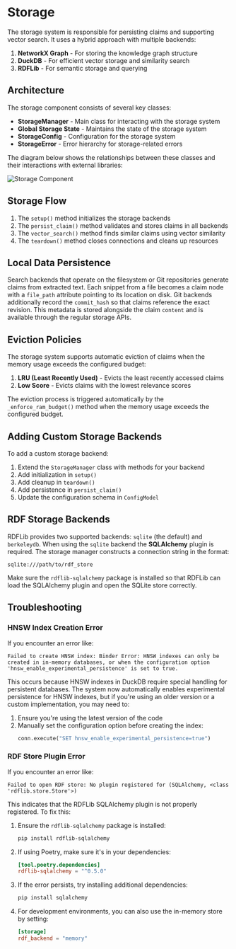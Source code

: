 # Storage

The storage system is responsible for persisting claims and supporting vector search. It uses a hybrid approach with multiple backends:

1. **NetworkX Graph** - For storing the knowledge graph structure
2. **DuckDB** - For efficient vector storage and similarity search
3. **RDFLib** - For semantic storage and querying

## Architecture

The storage component consists of several key classes:

- **StorageManager** - Main class for interacting with the storage system
- **Global Storage State** - Maintains the state of the storage system
- **StorageConfig** - Configuration for the storage system
- **StorageError** - Error hierarchy for storage-related errors

The diagram below shows the relationships between these classes and their interactions with external libraries:

![Storage Component](diagrams/storage.png)

## Storage Flow

1. The `setup()` method initializes the storage backends
2. The `persist_claim()` method validates and stores claims in all backends
3. The `vector_search()` method finds similar claims using vector similarity
4. The `teardown()` method closes connections and cleans up resources

## Local Data Persistence

Search backends that operate on the filesystem or Git repositories generate
claims from extracted text. Each snippet from a file becomes a claim node with a
`file_path` attribute pointing to its location on disk. Git backends additionally
record the `commit_hash` so that claims reference the exact revision. This
metadata is stored alongside the claim `content` and is available through the
regular storage APIs.

## Eviction Policies

The storage system supports automatic eviction of claims when the memory usage exceeds the configured budget:

1. **LRU (Least Recently Used)** - Evicts the least recently accessed claims
2. **Low Score** - Evicts claims with the lowest relevance scores

The eviction process is triggered automatically by the `_enforce_ram_budget()` method when the memory usage exceeds the configured budget.

## Adding Custom Storage Backends

To add a custom storage backend:

1. Extend the `StorageManager` class with methods for your backend
2. Add initialization in `setup()`
3. Add cleanup in `teardown()`
4. Add persistence in `persist_claim()`
5. Update the configuration schema in `ConfigModel`

## RDF Storage Backends

RDFLib provides two supported backends: `sqlite` (the default) and `berkeleydb`.
When using the `sqlite` backend the **SQLAlchemy** plugin is required. The
storage manager constructs a connection string in the format:

```text
sqlite:///path/to/rdf_store
```

Make sure the `rdflib-sqlalchemy` package is installed so that RDFLib can load
the SQLAlchemy plugin and open the SQLite store correctly.

## Troubleshooting

### HNSW Index Creation Error

If you encounter an error like:

```
Failed to create HNSW index: Binder Error: HNSW indexes can only be created in in-memory databases, or when the configuration option 'hnsw_enable_experimental_persistence' is set to true.
```

This occurs because HNSW indexes in DuckDB require special handling for persistent databases. The system now automatically enables experimental persistence for HNSW indexes, but if you're using an older version or a custom implementation, you may need to:

1. Ensure you're using the latest version of the code
2. Manually set the configuration option before creating the index:
   ```python
   conn.execute("SET hnsw_enable_experimental_persistence=true")
   ```

### RDF Store Plugin Error

If you encounter an error like:

```
Failed to open RDF store: No plugin registered for (SQLAlchemy, <class 'rdflib.store.Store'>)
```

This indicates that the RDFLib SQLAlchemy plugin is not properly registered. To fix this:

1. Ensure the `rdflib-sqlalchemy` package is installed:
   ```bash
   pip install rdflib-sqlalchemy
   ```

2. If using Poetry, make sure it's in your dependencies:
   ```toml
   [tool.poetry.dependencies]
   rdflib-sqlalchemy = "^0.5.0"
   ```

3. If the error persists, try installing additional dependencies:
   ```bash
   pip install sqlalchemy
   ```

4. For development environments, you can also use the in-memory store by setting:
   ```toml
   [storage]
   rdf_backend = "memory"
   ```
